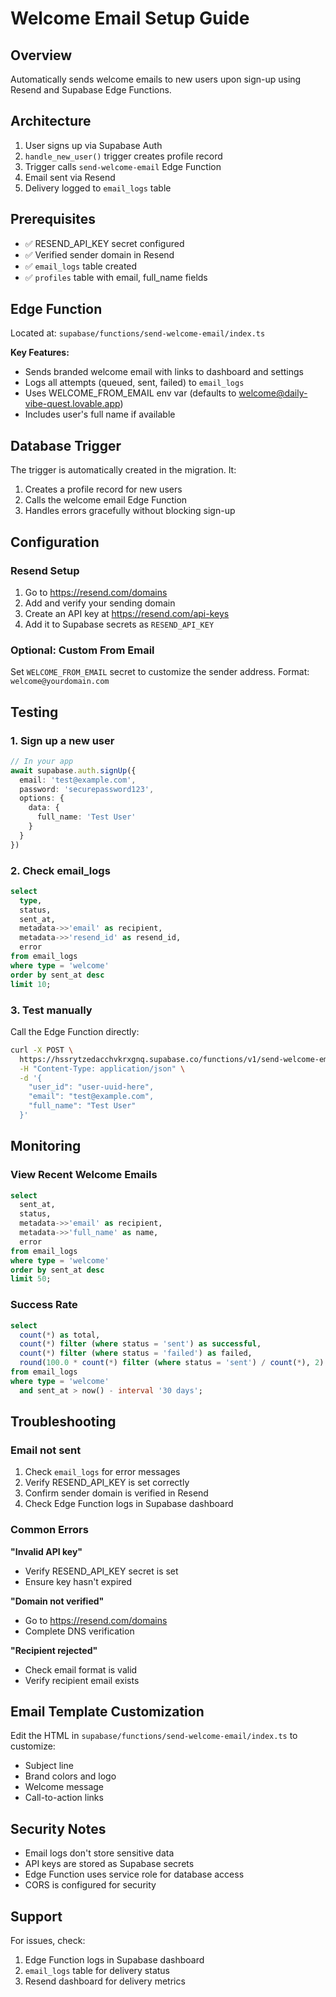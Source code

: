 # Welcome Email Setup Guide

## Overview
Automatically sends welcome emails to new users upon sign-up using Resend and Supabase Edge Functions.

## Architecture
1. User signs up via Supabase Auth
2. `handle_new_user()` trigger creates profile record
3. Trigger calls `send-welcome-email` Edge Function
4. Email sent via Resend
5. Delivery logged to `email_logs` table

## Prerequisites
- ✅ RESEND_API_KEY secret configured
- ✅ Verified sender domain in Resend
- ✅ `email_logs` table created
- ✅ `profiles` table with email, full_name fields

## Edge Function
Located at: `supabase/functions/send-welcome-email/index.ts`

**Key Features:**
- Sends branded welcome email with links to dashboard and settings
- Logs all attempts (queued, sent, failed) to `email_logs`
- Uses WELCOME_FROM_EMAIL env var (defaults to welcome@daily-vibe-quest.lovable.app)
- Includes user's full name if available

## Database Trigger
The trigger is automatically created in the migration. It:
1. Creates a profile record for new users
2. Calls the welcome email Edge Function
3. Handles errors gracefully without blocking sign-up

## Configuration

### Resend Setup
1. Go to https://resend.com/domains
2. Add and verify your sending domain
3. Create an API key at https://resend.com/api-keys
4. Add it to Supabase secrets as `RESEND_API_KEY`

### Optional: Custom From Email
Set `WELCOME_FROM_EMAIL` secret to customize the sender address.
Format: `welcome@yourdomain.com`

## Testing

### 1. Sign up a new user
```typescript
// In your app
await supabase.auth.signUp({
  email: 'test@example.com',
  password: 'securepassword123',
  options: {
    data: {
      full_name: 'Test User'
    }
  }
})
```

### 2. Check email_logs
```sql
select 
  type,
  status,
  sent_at,
  metadata->>'email' as recipient,
  metadata->>'resend_id' as resend_id,
  error
from email_logs
where type = 'welcome'
order by sent_at desc
limit 10;
```

### 3. Test manually
Call the Edge Function directly:
```bash
curl -X POST \
  https://hssrytzedacchvkrxgnq.supabase.co/functions/v1/send-welcome-email \
  -H "Content-Type: application/json" \
  -d '{
    "user_id": "user-uuid-here",
    "email": "test@example.com",
    "full_name": "Test User"
  }'
```

## Monitoring

### View Recent Welcome Emails
```sql
select 
  sent_at,
  status,
  metadata->>'email' as recipient,
  metadata->>'full_name' as name,
  error
from email_logs
where type = 'welcome'
order by sent_at desc
limit 50;
```

### Success Rate
```sql
select 
  count(*) as total,
  count(*) filter (where status = 'sent') as successful,
  count(*) filter (where status = 'failed') as failed,
  round(100.0 * count(*) filter (where status = 'sent') / count(*), 2) as success_rate
from email_logs
where type = 'welcome'
  and sent_at > now() - interval '30 days';
```

## Troubleshooting

### Email not sent
1. Check `email_logs` for error messages
2. Verify RESEND_API_KEY is set correctly
3. Confirm sender domain is verified in Resend
4. Check Edge Function logs in Supabase dashboard

### Common Errors

**"Invalid API key"**
- Verify RESEND_API_KEY secret is set
- Ensure key hasn't expired

**"Domain not verified"**
- Go to https://resend.com/domains
- Complete DNS verification

**"Recipient rejected"**
- Check email format is valid
- Verify recipient email exists

## Email Template Customization
Edit the HTML in `supabase/functions/send-welcome-email/index.ts` to customize:
- Subject line
- Brand colors and logo
- Welcome message
- Call-to-action links

## Security Notes
- Email logs don't store sensitive data
- API keys are stored as Supabase secrets
- Edge Function uses service role for database access
- CORS is configured for security

## Support
For issues, check:
1. Edge Function logs in Supabase dashboard
2. `email_logs` table for delivery status
3. Resend dashboard for delivery metrics
